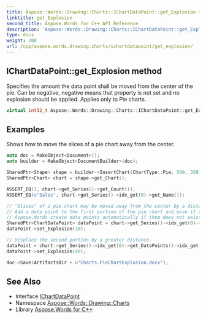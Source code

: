 ```yaml
---
title: Aspose::Words::Drawing::Charts::IChartDataPoint::get_Explosion method
linktitle: get_Explosion
second_title: Aspose.Words for C++ API Reference
description: 'Aspose::Words::Drawing::Charts::IChartDataPoint::get_Explosion method. Specifies the amount the data point shall be moved from the center of the pie. Can be negative, negative means that property is not set and no explosion should be applied. Applies only to Pie charts in C++.'
type: docs
weight: 200
url: /cpp/aspose.words.drawing.charts/ichartdatapoint/get_explosion/
---
```

## IChartDataPoint::get_Explosion method


Specifies the amount the data point shall be moved from the center of the pie. Can be negative, negative means that property is not set and no explosion should be applied. Applies only to Pie charts.

```cpp
virtual int32_t Aspose::Words::Drawing::Charts::IChartDataPoint::get_Explosion()=0
```


## Examples



Shows how to move the slices of a pie chart away from the center. 
```cpp
auto doc = MakeObject<Document>();
auto builder = MakeObject<DocumentBuilder>(doc);

SharedPtr<Shape> shape = builder->InsertChart(ChartType::Pie, 500, 350);
SharedPtr<Chart> chart = shape->get_Chart();

ASSERT_EQ(1, chart->get_Series()->get_Count());
ASSERT_EQ(u"Sales", chart->get_Series()->idx_get(0)->get_Name());

// "Slices" of a pie chart may be moved away from the center by a distance via the respective data point's Explosion attribute.
// Add a data point to the first portion of the pie chart and move it away from the center by 10 points.
// Aspose.Words create data points automatically if them does not exist.
SharedPtr<ChartDataPoint> dataPoint = chart->get_Series()->idx_get(0)->get_DataPoints()->idx_get(0);
dataPoint->set_Explosion(10);

// Displace the second portion by a greater distance.
dataPoint = chart->get_Series()->idx_get(0)->get_DataPoints()->idx_get(1);
dataPoint->set_Explosion(40);

doc->Save(ArtifactsDir + u"Charts.PieChartExplosion.docx");
```

## See Also

* Interface [IChartDataPoint](../)
* Namespace [Aspose::Words::Drawing::Charts](../../)
* Library [Aspose.Words for C++](../../../)
